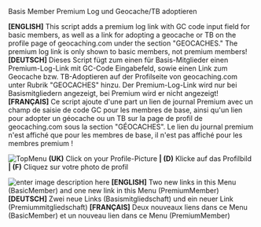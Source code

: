 Basis Member Premium Log und Geocache/TB adoptieren

**[ENGLISH]**
This script adds a premium log link with GC code input field for basic members, as well as a link for adopting a geocache or TB on the profile page of geocaching.com under the section "GEOCACHES."
The premium log link is only shown to basic members, not premium members!
**[DEUTSCH]**
Dieses Script fügt zum einen für Basis-Mitglieder einen Premium-Log-Link mit GC-Code Eingabefeld,
sowie einen Link zum Geocache bzw. TB-Adoptieren auf der Profilseite von geocaching.com unter Rubrik "GEOCACHES" hinzu.
Der Premium-Log-Link wird nur bei Basismitgliedern angezeigt, bei Premium wird er nicht angezeigt!
**[FRANÇAIS]**
Ce script ajoute d'une part un lien de journal Premium avec un champ de saisie de code GC pour les membres de base, ainsi qu'un lien pour adopter un géocache ou un TB sur la page de profil de geocaching.com sous la section "GÉOCACHES".
Le lien du journal premium n'est affiché que pour les membres de base, il n'est pas affiché pour les membres premium !

![](https://greasyfork.s3.us-east-2.amazonaws.com/ln8olab0bqzkb0oee847cc21w3yl "TopMenu")
**(UK)** Click on your Profile-Picture **| (D)** Klicke auf das Profilbild **| (F)** Cliquez sur votre photo de profil
 
![enter image description here](https://greasyfork.s3.us-east-2.amazonaws.com/p2nbpsyysy6wpns6bm3xizgwpk49 "SidebarMenu")
**[ENGLISH]** Two new links in this Menu (BasicMember) and one new link in this Menu (PremiumMember)
**[DEUTSCH]** Zwei neue Links (Basismitgliedschaft) und ein neuer Link (Premiummitgliedschaft)
**[FRANÇAIS]** Deux nouveaux liens dans ce Menu (BasicMember) et un nouveau lien dans ce Menu (PremiumMember)
